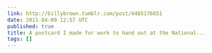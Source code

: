 ```yaml
---
link: http://billybrown.tumblr.com/post/4465176651
date: 2011-04-09 12:57 UTC
published: true
title: A postcard I made for work to hand out at the National...
tags: []
---
```



